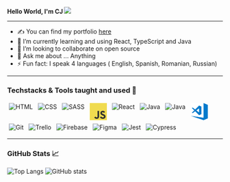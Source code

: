 <strong>Hello World, I'm CJ <img src="https://media.giphy.com/media/hvRJCLFzcasrR4ia7z/giphy.gif" width="25px"/></strong>

---

- ✍ You can find my portfolio <a href="https://carlito-jdp.com/">here</a>
- 🌱 I’m currently learning and using React, TypeScript and Java
- 👯 I’m looking to collaborate on open source
- 💬 Ask me about ... Anything
- ⚡ Fun fact: I speak 4 languages ( English, Spanish, Romanian, Russian)

---

### Techstacks & Tools taught and used 🧰
<p >
 <img src="https://img.icons8.com/color/480/000000/html-5--v1.png" alt="HTML" height="40" style="vertical-align:top; margin:4px"  height="40" style="vertical-align:top; margin:4px">
 <img src="https://img.icons8.com/color/48/000000/css3.png" height="40" style="vertical-align:top; margin:4px" alt="CSS" height="40" style="vertical-align:top; margin:4px">
<img src="https://img.icons8.com/color/48/000000/sass.png" alt="SASS" height="40" style="vertical-align:top; margin:4px">
 <img src="https://raw.githubusercontent.com/github/explore/80688e429a7d4ef2fca1e82350fe8e3517d3494d/topics/javascript/javascript.png" alt="Javascript" height="40" style="vertical-align:top; margin:4px">
 <img src="https://img.icons8.com/plasticine/100/000000/react.png" alt="React" height="40" style="vertical-align:top; margin:4px">
 <img src="https://img.icons8.com/color/48/000000/java-coffee-cup-logo.png" alt="Java" height="40" style="vertical-align:top; margin:4px">
<img src="https://img.icons8.com/color/48/000000/intellij-idea.png" alt="Java" height="40" style="vertical-align:top; margin:4px">
 <img src="https://raw.githubusercontent.com/github/explore/80688e429a7d4ef2fca1e82350fe8e3517d3494d/topics/visual-studio-code/visual-studio-code.png" alt="VS Code" height="40" style="vertical-align:top; margin:4px">
  <img src="https://img.icons8.com/color/48/000000/git.png" alt="Git" height="40" style="vertical-align:top; margin:4px">
<img src="https://img.icons8.com/color/48/000000/trello.png" alt="Trello" height="40" style="vertical-align:top; margin:4px">
<img src="https://img.icons8.com/color/48/000000/firebase.png" alt="Firebase" height="40" style="vertical-align:top; margin:4px">
 <img src="https://img.icons8.com/doodle/48/000000/figma.png" alt="Figma" height="40" style="vertical-align:top; margin:4px">
 <img src=https://cdn.freebiesupply.com/logos/large/2x/jest-logo-png-transparent.png alt="Jest" height="40" style="vertical-align:top; margin:4px">
  <img src=https://upload.wikimedia.org/wikipedia/commons/a/a4/Cypress.png alt="Cypress" height="40" style="vertical-align:top; margin:4px">
</p>

---
### GitHub Stats 📈
![Top Langs](https://github-readme-stats.vercel.app/api/top-langs/?username=carlito-jdp&theme=tokyonight)
![GitHub stats](https://github-readme-stats.vercel.app/api?username=carlito-jdp&show_icons=true&theme=tokyonight)


